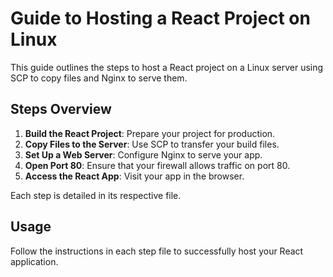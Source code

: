 # Guide to Hosting a React Project on Linux

This guide outlines the steps to host a React project on a Linux server using SCP to copy files and Nginx to serve them.

## Steps Overview

1. **Build the React Project**: Prepare your project for production.
2. **Copy Files to the Server**: Use SCP to transfer your build files.
3. **Set Up a Web Server**: Configure Nginx to serve your app.
4. **Open Port 80**: Ensure that your firewall allows traffic on port 80.
5. **Access the React App**: Visit your app in the browser.

Each step is detailed in its respective file.

## Usage

Follow the instructions in each step file to successfully host your React application.

